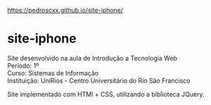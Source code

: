 https://pedroscxx.github.io/site-iphone/
# site-iphone
Site desenvolvido na aula de Introdução a Tecnologia Web<br>
Período: 1º<br>
Curso: Sistemas de Informação<br>
Instituição: UniRios - Centro Universitário do Rio São Francisco

Site implementado com HTMl + CSS, utilizando a biblioteca JQuery.
